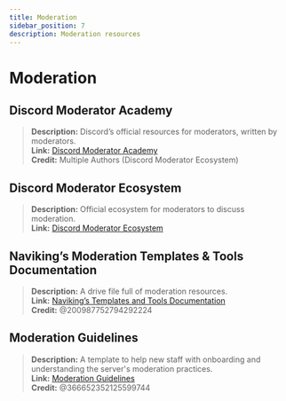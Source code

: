 ```yaml
---
title: Moderation
sidebar_position: 7
description: Moderation resources
---
```


# Moderation

## Discord Moderator Academy

> **Description:** Discord’s official resources for moderators, written by moderators.   <br/>
**Link:** [Discord Moderator Academy](https://dis.gd/moderation)   <br/>
**Credit:** Multiple Authors (Discord Moderator Ecosystem)

## Discord Moderator Ecosystem

> **Description:** Official ecosystem for moderators to discuss moderation.   <br/>
**Link:** [Discord Moderator Ecosystem](https://discord.com/blog/announcing-the-discord-moderator-academy-exam)

## Naviking’s Moderation Templates & Tools Documentation

> **Description:** A drive file full of moderation resources.   <br/>
**Link:** [Naviking’s Templates and Tools Documentation](https://drive.google.com/drive/folders/1vqdEEBqqCftZgMTkgqK8sKzxtdMANu4U)   <br/>
**Credit:** @200987752794292224

## Moderation Guidelines

> **Description:** A template to help new staff with onboarding and understanding the server's moderation practices.   <br/>
**Link:** [Moderation Guidelines](https://staff-guidelines.super.site/)   <br/>
**Credit:** @366652352125599744
